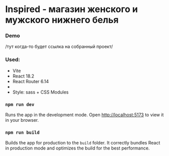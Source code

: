 # Inspired - магазин женского и мужского нижнего белья

### Demo 
 /тут когда-то будет ссылка на собранный проект/

 ### Used:
   - Vite
   - React 18.2
   - React Router 6.14
   - 
   - Style: sass + CSS Modules


### `npm run dev`

Runs the app in the development mode.
Open [http://localhost:5173](http://localhost:5173) to view it in your browser.

### `npm run build`

Builds the app for production to the `build` folder.
It correctly bundles React in production mode and optimizes the build for the best performance.

